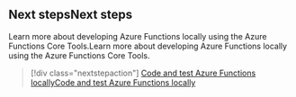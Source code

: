 ## <a name="next-steps"></a><span data-ttu-id="3d4af-101">Next steps</span><span class="sxs-lookup"><span data-stu-id="3d4af-101">Next steps</span></span>

<span data-ttu-id="3d4af-102">Learn more about developing Azure Functions locally using the Azure Functions Core Tools.</span><span class="sxs-lookup"><span data-stu-id="3d4af-102">Learn more about developing Azure Functions locally using the Azure Functions Core Tools.</span></span>

> [!div class="nextstepaction"] 
> [<span data-ttu-id="3d4af-103">Code and test Azure Functions locally</span><span class="sxs-lookup"><span data-stu-id="3d4af-103">Code and test Azure Functions locally</span></span>](../articles/azure-functions/functions-run-local.md)
